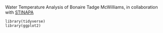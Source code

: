 Water Temperature Analysis of Bonaire
Tadge McWilliams, in collaboration with [STINAPA](https://stinapabonaire.org)


```{r}
library(tidyverse)
library(ggplot2)
```
